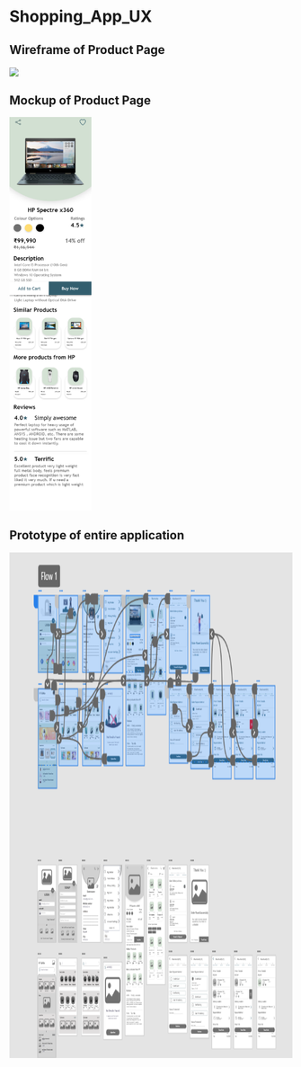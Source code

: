 # Shopping_App_UX

## Wireframe of Product Page

<img src="https://github.com/ishika1011/Shopping_App_UX/blob/main/Wireframe_output/product_details%20%E2%80%93%201.png" height=700 align=center>

## Mockup of Product Page

<img src="https://github.com/ishika1011/Shopping_App_UX/blob/main/Mockup_Output/product_details.png" height=700>

## Prototype of entire application

<img src="https://github.com/ishika1011/Shopping_App_UX/blob/main/Prototype_Output/Shopping_App_prototype.PNG" height=900>

